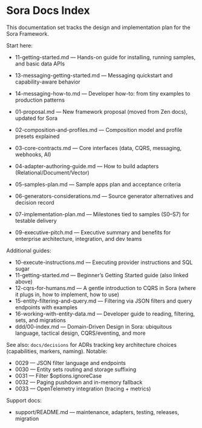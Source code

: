 # Sora Docs Index

This documentation set tracks the design and implementation plan for the Sora Framework.

Start here:
- 11-getting-started.md — Hands-on guide for installing, running samples, and basic data APIs

- 13-messaging-getting-started.md — Messaging quickstart and capability-aware behavior
 - 14-messaging-how-to.md — Developer how-to: from tiny examples to production patterns

- 01-proposal.md — New framework proposal (moved from Zen docs), updated for Sora
- 02-composition-and-profiles.md — Composition model and profile presets explained
- 03-core-contracts.md — Core interfaces (data, CQRS, messaging, webhooks, AI)
- 04-adapter-authoring-guide.md — How to build adapters (Relational/Document/Vector)
- 05-samples-plan.md — Sample apps plan and acceptance criteria
- 06-generators-considerations.md — Source generator alternatives and decision record
- 07-implementation-plan.md — Milestones tied to samples (S0–S7) for testable delivery
- 09-executive-pitch.md — Executive summary and benefits for enterprise architecture, integration, and dev teams

Additional guides:
- 10-execute-instructions.md — Executing provider instructions and SQL sugar
 - 11-getting-started.md — Beginner’s Getting Started guide (also linked above)
 - 12-cqrs-for-humans.md — A gentle introduction to CQRS in Sora (where it plugs in, how to implement, how to use)
 - 15-entity-filtering-and-query.md — Filtering via JSON filters and query endpoints with examples
 - 16-working-with-entity-data.md — Developer guide to reading, filtering, sets, and migrations
 - ddd/00-index.md — Domain-Driven Design in Sora: ubiquitous language, tactical design, CQRS/eventing, and more

See also: `docs/decisions` for ADRs tracking key architecture choices (capabilities, markers, naming). Notable:
- 0029 — JSON filter language and endpoints
- 0030 — Entity sets routing and storage suffixing
- 0031 — Filter $options.ignoreCase
- 0032 — Paging pushdown and in-memory fallback
 - 0033 — OpenTelemetry integration (tracing + metrics)

Support docs:
- support/README.md — maintenance, adapters, testing, releases, migration
